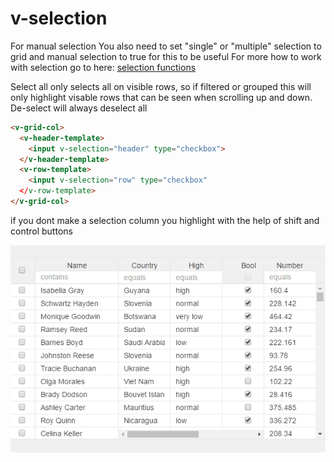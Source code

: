 # v-selection
For manual selection
You also need to set "single" or "multiple" selection to grid and manual selection to true for this to be useful For more how to work with selection go to here: [selection functions](https://aurelia-ui-toolkits.gitbooks.io/aurelia-v-grid-docs/content/chap06/#selection-class)

Select all only selects all on visible rows, so if filtered or grouped this will only highlight
visable rows that can be seen when scrolling up and down.
De-select will always deselect all

```html
<v-grid-col>
  <v-header-template>
    <input v-selection="header" type="checkbox">
  </v-header-template>
  <v-row-template>
    <input v-selection="row" type="checkbox"
  </v-row-template>
</v-grid-col>
```




if you dont make a selection column you highlight with the help of shift and control buttons

![](../vgridanimation/v-selection-animation.gif)